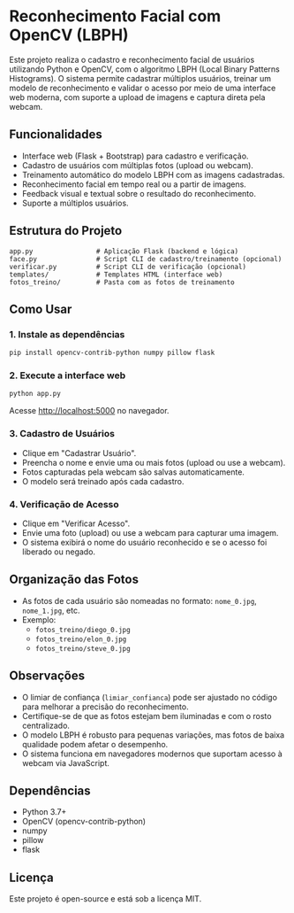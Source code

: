 # Reconhecimento Facial com OpenCV (LBPH)

Este projeto realiza o cadastro e reconhecimento facial de usuários utilizando Python e OpenCV, com o algoritmo LBPH (Local Binary Patterns Histograms). O sistema permite cadastrar múltiplos usuários, treinar um modelo de reconhecimento e validar o acesso por meio de uma interface web moderna, com suporte a upload de imagens e captura direta pela webcam.

## Funcionalidades
- Interface web (Flask + Bootstrap) para cadastro e verificação.
- Cadastro de usuários com múltiplas fotos (upload ou webcam).
- Treinamento automático do modelo LBPH com as imagens cadastradas.
- Reconhecimento facial em tempo real ou a partir de imagens.
- Feedback visual e textual sobre o resultado do reconhecimento.
- Suporte a múltiplos usuários.

## Estrutura do Projeto
```
app.py                # Aplicação Flask (backend e lógica)
face.py               # Script CLI de cadastro/treinamento (opcional)
verificar.py          # Script CLI de verificação (opcional)
templates/            # Templates HTML (interface web)
fotos_treino/         # Pasta com as fotos de treinamento
```

## Como Usar

### 1. Instale as dependências

```bash
pip install opencv-contrib-python numpy pillow flask
```

### 2. Execute a interface web

```bash
python app.py
```

Acesse [http://localhost:5000](http://localhost:5000) no navegador.

### 3. Cadastro de Usuários
- Clique em "Cadastrar Usuário".
- Preencha o nome e envie uma ou mais fotos (upload ou use a webcam).
- Fotos capturadas pela webcam são salvas automaticamente.
- O modelo será treinado após cada cadastro.

### 4. Verificação de Acesso
- Clique em "Verificar Acesso".
- Envie uma foto (upload) ou use a webcam para capturar uma imagem.
- O sistema exibirá o nome do usuário reconhecido e se o acesso foi liberado ou negado.

## Organização das Fotos
- As fotos de cada usuário são nomeadas no formato: `nome_0.jpg`, `nome_1.jpg`, etc.
- Exemplo:
  - `fotos_treino/diego_0.jpg`
  - `fotos_treino/elon_0.jpg`
  - `fotos_treino/steve_0.jpg`

## Observações
- O limiar de confiança (`limiar_confianca`) pode ser ajustado no código para melhorar a precisão do reconhecimento.
- Certifique-se de que as fotos estejam bem iluminadas e com o rosto centralizado.
- O modelo LBPH é robusto para pequenas variações, mas fotos de baixa qualidade podem afetar o desempenho.
- O sistema funciona em navegadores modernos que suportam acesso à webcam via JavaScript.

## Dependências
- Python 3.7+
- OpenCV (opencv-contrib-python)
- numpy
- pillow
- flask

## Licença
Este projeto é open-source e está sob a licença MIT.
